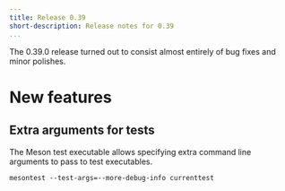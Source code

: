```yaml
---
title: Release 0.39
short-description: Release notes for 0.39
...
```


The 0.39.0 release turned out to consist almost entirely of bug fixes
and minor polishes.

# New features

## Extra arguments for tests

The Meson test executable allows specifying extra command line
arguments to pass to test executables.

    mesontest --test-args=--more-debug-info currenttest
